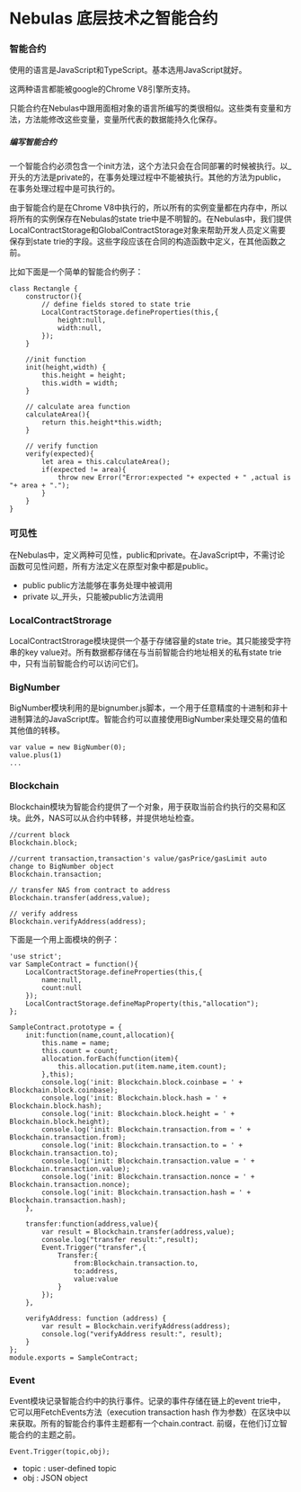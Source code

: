 # Nebulas 底层技术之智能合约

### 智能合约

使用的语言是JavaScript和TypeScript。基本选用JavaScript就好。

这两种语言都能被google的Chrome V8引擎所支持。

只能合约在Nebulas中跟用面相对象的语言所编写的类很相似。这些类有变量和方法，方法能修改这些变量，变量所代表的数据能持久化保存。

##### 编写智能合约

一个智能合约必须包含一个init方法，这个方法只会在合同部署的时候被执行。以_开头的方法是private的，在事务处理过程中不能被执行。其他的方法为public，在事务处理过程中是可执行的。

由于智能合约是在Chrome V8中执行的，所以所有的实例变量都在内存中，所以将所有的实例保存在Nebulas的state trie中是不明智的。在Nebulas中，我们提供LocalContractStorage和GlobalContractStorage对象来帮助开发人员定义需要保存到state trie的字段。这些字段应该在合同的构造函数中定义，在其他函数之前。

比如下面是一个简单的智能合约例子：


	class Rectangle {
		constructor(){
			// define fields stored to state trie
			LocalContractStorage.defineProperties(this,{
				height:null,
				width:null,
			});
		}
		
		//init function
		init(height,width) {
			this.height = height;
			this.width = width;
		}

		// calculate area function
		calculateArea(){
			return this.height*this.width;
		}
		
		// verify function
		verify(expected){
			let area = this.calculateArea();
			if(expected != area){
				throw new Error("Error:expected "+ expected + " ,actual is "+ area + ".");
			}
		}
	}

### 可见性

在Nebulas中，定义两种可见性，public和private。在JavaScript中，不需讨论函数可见性问题，所有方法定义在原型对象中都是public。

- public   public方法能够在事务处理中被调用
- private  以_开头，只能被public方法调用

### LocalContractStrorage

LocalContractStrorage模块提供一个基于存储容量的state trie。其只能接受字符串的key value对。所有数据都存储在与当前智能合约地址相关的私有state trie中，只有当前智能合约可以访问它们。

### BigNumber

BigNumber模块利用的是bignumber.js脚本，一个用于任意精度的十进制和非十进制算法的JavaScript库。智能合约可以直接使用BigNumber来处理交易的值和其他值的转移。

	var value = new BigNumber(0);
	value.plus(1)
	...

### Blockchain

Blockchain模块为智能合约提供了一个对象，用于获取当前合约执行的交易和区块。此外，NAS可以从合约中转移，并提供地址检查。

	//current block
	Blockchain.block;
	
	//current transaction,transaction's value/gasPrice/gasLimit auto change to BigNumber object
	Blockchain.transaction;

	// transfer NAS from contract to address
	Blockchain.transfer(address,value);

	// verify address
	Blockchain.verifyAddress(address);

下面是一个用上面模块的例子：

	'use strict';
	var SampleContract = function(){
		LocalContractStorage.defineProperties(this,{
			name:null,
			count:null
		});
		LocalContractStorage.defineMapProperty(this,"allocation");
	};

	SampleContract.prototype = {
		init:function(name,count,allocation){
			this.name = name;
			this.count = count;
			allocation.forEach(function(item){
				this.allocation.put(item.name,item.count);
			},this);
			console.log('init: Blockchain.block.coinbase = ' + Blockchain.block.coinbase);
	        console.log('init: Blockchain.block.hash = ' + Blockchain.block.hash);
	        console.log('init: Blockchain.block.height = ' + Blockchain.block.height);
	        console.log('init: Blockchain.transaction.from = ' + Blockchain.transaction.from);
	        console.log('init: Blockchain.transaction.to = ' + Blockchain.transaction.to);
	        console.log('init: Blockchain.transaction.value = ' + Blockchain.transaction.value);
	        console.log('init: Blockchain.transaction.nonce = ' + Blockchain.transaction.nonce);
	        console.log('init: Blockchain.transaction.hash = ' + Blockchain.transaction.hash);
		},

		transfer:function(address,value){
			var result = Blockchain.transfer(address,value);
			console.log("transfer result:",result);
			Event.Trigger("transfer",{
				Transfer:{
					from:Blockchain.transaction.to,
					to:address,
					value:value
				}
			});
		},

		verifyAddress: function (address) {
	    	var result = Blockchain.verifyAddress(address);
	        console.log("verifyAddress result:", result);
	    }
	};
	module.exports = SampleContract;


### Event

Event模块记录智能合约中的执行事件。记录的事件存储在链上的event trie中，它可以用FetchEvents方法（execution transaction hash 作为参数）在区块中以来获取。所有的智能合约事件主题都有一个chain.contract. 前缀，在他们订立智能合约的主题之前。
	
	Event.Trigger(topic,obj);

- topic : user-defined topic
- obj  : JSON object

